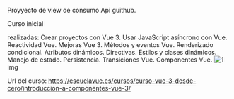 Proyyecto de view de consumo Api guithub.

Curso inicial 


realizadas:
Crear proyectos con Vue 3.
Usar JavaScript asíncrono con Vue.
Reactividad Vue.
Mejoras Vue 3.
Métodos y eventos Vue.
Renderizado condicional.
Atributos dinámicos.
Directivas.
Estilos y clases dinámicos.
Manejo de estado.
Persistencia.
Transiciones Vue.
Componentes Vue.
![1]([https://user-images.githubusercontent.com/90633858/139233673-5740024a-dc9b-4d10-969b-cca546ed0e64.jpg](https://github.com/Azaharabl/Front/blob/main/consumir_api_git_vue/images/buscando.png))img 


Url del curso:
https://escuelavue.es/cursos/curso-vue-3-desde-cero/introduccion-a-componentes-vue-3/
